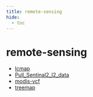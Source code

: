 ```yaml
---
title: remote-sensing
hide:
  - toc
---
```


# remote-sensing

- [lcmap](/home/library/data/lcmap/)  
  <small></small>
- [Pull_Sentinal2_l2_data](/home/library/data/Pull_Sentinal2_l2_data/)  
  <small></small>
- [modis-vcf](/home/library/data/modis-vcf/)  
  <small></small>
- [treemap](/home/library/data/treemap/)  
  <small></small>